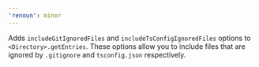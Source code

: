 ```yaml
---
'renoun': minor
---
```


Adds `includeGitIgnoredFiles` and `includeTsConfigIgnoredFiles` options to `<Directory>.getEntries`. These options allow you to include files that are ignored by `.gitignore` and `tsconfig.json` respectively.
